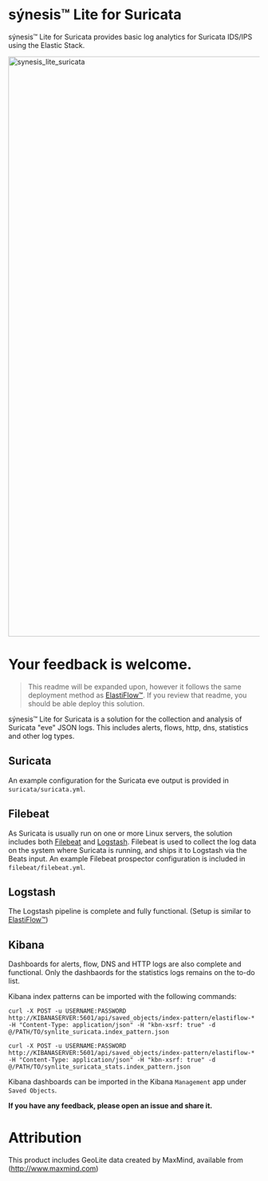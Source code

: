 # sýnesis&trade; Lite for Suricata
sýnesis&trade; Lite for Suricata provides basic log analytics for Suricata IDS/IPS using the Elastic Stack.

<img width="1163" alt="synesis_lite_suricata" src="https://user-images.githubusercontent.com/10326954/40805451-99e3f6e6-651e-11e8-9559-8e4535cd9b2c.png">

# Your feedback is welcome.

> This readme will be expanded upon, however it follows the same deployment method as [ElastiFlow&trade;](https://github.com/robcowart/elastiflow). If you review that readme, you should be able deploy this solution.

sýnesis&trade; Lite for Suricata is a solution for the collection and analysis of Suricata "eve" JSON logs. This includes alerts, flows, http, dns, statistics and other log types.

## Suricata
An example configuration for the Suricata eve output is provided in `suricata/suricata.yml`.

## Filebeat
As Suricata is usually run on one or more Linux servers, the solution includes both [Filebeat](https://www.elastic.co/guide/en/beats/filebeat/current/filebeat-overview.html) and [Logstash](https://www.elastic.co/guide/en/logstash/current/introduction.html). Filebeat is used to collect the log data on the system where Suricata is running, and ships it to Logstash via the Beats input. An example Filebeat prospector configuration is included in `filebeat/filebeat.yml`.

## Logstash
The Logstash pipeline is complete and fully functional. (Setup is similar to [ElastiFlow&trade;](https://github.com/robcowart/elastiflow))

## Kibana
Dashboards for alerts, flow, DNS and HTTP logs are also complete and functional. Only the dashbaords for the statistics logs remains on the to-do list.

Kibana index patterns can be imported with the following commands:

```
curl -X POST -u USERNAME:PASSWORD http://KIBANASERVER:5601/api/saved_objects/index-pattern/elastiflow-* -H "Content-Type: application/json" -H "kbn-xsrf: true" -d @/PATH/TO/synlite_suricata.index_pattern.json

curl -X POST -u USERNAME:PASSWORD http://KIBANASERVER:5601/api/saved_objects/index-pattern/elastiflow-* -H "Content-Type: application/json" -H "kbn-xsrf: true" -d @/PATH/TO/synlite_suricata_stats.index_pattern.json
```

Kibana dashboards can be imported in the Kibana `Management` app under `Saved Objects`.

**If you have any feedback, please open an issue and share it.**

# Attribution
This product includes GeoLite data created by MaxMind, available from (http://www.maxmind.com)
